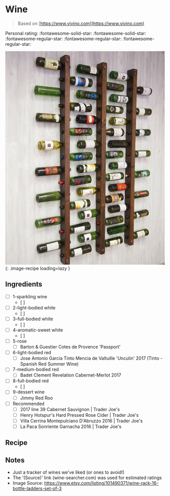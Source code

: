 <!-- Do not modify sections with "AUTO-*". They are updated by make.py -->

# Wine

> Based on [https://www.vivino.com](https://www.vivino.com)

<!-- rating=2; (User can specify rating on scale of 1-5) -->
<!-- AUTO-UserRating -->
Personal rating: :fontawesome-solid-star: :fontawesome-solid-star: :fontawesome-regular-star: :fontawesome-regular-star: :fontawesome-regular-star:
<!-- /AUTO-UserRating -->

<!-- name_image=wine.jpg; (User can specify image name if multiple exist) -->
<!-- AUTO-Image -->
![wine.jpg](./wine.jpg){: .image-recipe loading=lazy }
<!-- /AUTO-Image -->

## Ingredients

* [ ] 1-sparkling wine
    * [ ]
* [ ] 2-light-bodied white
    * [ ]
* [ ] 3-full-bodied white
    * [ ]
* [ ] 4-aromatic-sweet white
    * [ ]
* [ ] 5-rose
    * [ ] Barton & Guestier Cotes de Provence 'Passport'
* [ ] 6-light-bodied red
    * [ ] Jose Antonio Garcia Tinto Mencia de Valtuille 'Unculin' 2017  (Tinto - Spanish Red Summer Wine)
* [ ] 7-medium-bodied red
    * [ ] Badet Clement Revelation Cabernet-Merlot 2017
* [ ] 8-full-bodied red
    * [ ]
* [ ] 9-dessert wine
    * [ ] Jimmy Red Roo
* [ ] Recommended
    * [ ] 2017 line 39 Cabernet Sauvignon | Trader Joe's
    * [ ] Henry Hotspur's Hard Pressed Rose Cider | Trader Joe's
    * [ ] Villa Cerrina Montepulciano D'Abruzzo 2016 | Trader Joe's
    * [ ] La Paca Sonriente Garnacha 2016 | Trader Joe's

## Recipe



## Notes

* Just a tracker of wines we've liked (or ones to avoid!)
* The '(Source)' link (wine-searcher.com) was used for estimated ratings
* Image Source: https://www.etsy.com/listing/101490371/wine-rack-16-bottle-ladders-set-of-3
